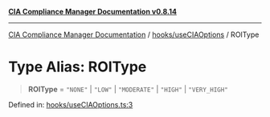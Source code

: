 [**CIA Compliance Manager Documentation v0.8.14**](../../../README.md)

***

[CIA Compliance Manager Documentation](../../../modules.md) / [hooks/useCIAOptions](../README.md) / ROIType

# Type Alias: ROIType

> **ROIType** = `"NONE"` \| `"LOW"` \| `"MODERATE"` \| `"HIGH"` \| `"VERY_HIGH"`

Defined in: [hooks/useCIAOptions.ts:3](https://github.com/Hack23/cia-compliance-manager/blob/257dd569f432a46611a1746c832a7e3d29232229/src/hooks/useCIAOptions.ts#L3)
